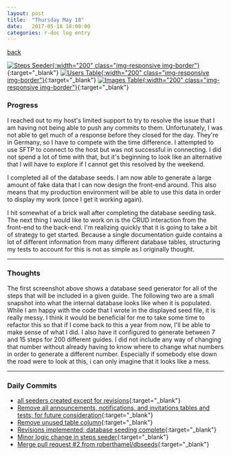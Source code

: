 ```yaml
---
layout: post
title:  "Thursday May 18"
date:   2017-05-18 18:00:00
categories: r-doc log entry
---
```


[back](/r-doc/summaries)

[![Steps Seeder]({{site.baseurl}}/images/week2/05-18-steps-seeder.png){:width="200" class="img-responsive img-border"}]({{site.baseurl}}/images/week2/05-18-steps-seeder.png){:target="_blank"}
[![Users Table]({{site.baseurl}}/images/week2/05-18-users-table.png){:width="200" class="img-responsive img-border"}]({{site.baseurl}}/images/week2/05-18-users-table.png){:target="_blank"}
[![Images Table]({{site.baseurl}}/images/week2/05-18-images-table.png){:width="200" class="img-responsive img-border"}]({{site.baseurl}}/images/week2/05-18-images-table.png){:target="_blank"}

### Progress

I reached out to my host's limited support to try to resolve the issue that I am having not being able to push any commits to them. Unfortunately, I was not able to get much of a response before they closed for the day. They're in Germany, so I have to compete with the time difference. I attempted to use SFTP to connect to the host but was not successful in connecting. I did not spend a lot of time with that, but it's beginning to look like an alternative that I will have to explore if I cannot get this resolved by the weekend.

I completed all of the database seeds. I am now able to generate a large amount of fake data that I can now design the front-end around. This also means that my production environment will be able to use this data in order to display my work (once I get it working again).

I hit somewhat of a brick wall after completing the database seeding task. The next thing I would like to work on is the CRUD interaction from the front-end to the back-end. I'm realizing quickly that it is going to take a bit of strategy to get started. Because a single documentation guide contains a lot of different information from many different database tables, structuring my tests to account for this is not as simple as I originally thought.

---

### Thoughts 

The first screenshot above shows a database seed generator for all of the steps that will be included in a given guide. The following two are a small snapshot into what the internal database looks like when it is populated. While I am happy with the code that I wrote in the displayed seed file, it is really messy. I think it would be beneficial for me to take some time to refactor this so that if I come back to this a year from now, I'll be able to make sense of what I did. I also have it configured to generate between 7 and 15 steps for 200 different guides. I did not include any way of changing that number without already having to know where to change what numbers in order to generate a different number. Especially if somebody else down the road were to look at this, i can only imagine that it looks like a mess.

---

### Daily Commits

- [all seeders created except for revisions](https://github.com/roberthamel/r-doc/commit/523e8af87a810eae3b37ef71cc9d400c9f55ba32){:target="_blank"}
- [Remove all announcements, notifications, and invitations tables and tests; for future consideration](https://github.com/roberthamel/r-doc/commit/e6130211c9198db1ae81228730795f741a2439cf){:target="_blank"}
- [Remove unused table column](https://github.com/roberthamel/r-doc/commit/1409be927d63e74265865082768694e5aa874fcb){:target="_blank"}
- [Revisions implemented; database seeding complete](https://github.com/roberthamel/r-doc/commit/241e7aaf84636d0ba85c579763ad3d733553ee87){:target="_blank"}
- [Minor logic change in steps seeder](https://github.com/roberthamel/r-doc/commit/55c8d5fc0bc70bd5727f2f991566bd02e2cfec0c){:target="_blank"}
- [Merge pull request #2 from roberthamel/dbseeds](https://github.com/roberthamel/r-doc/commit/0f00a092b6b2071654c7ee812fc4e2ebb42620ee){:target="_blank"}
